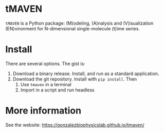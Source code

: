 # tMAVEN
`tMAVEN` is a Python package: (M)odeling, (A)nalysis and (V)isualization (EN)vironment for N-dimensional single-molecule (t)ime series.


# Install
There are several options. The gist is:
1. Download a binary release. Install, and run as a standard application.
2. Download the git repository. Install with `pip install`. Then
    1. Use `tmaven` in a terminal
    2. Import in a script and run headless

# More information
See the website: https://gonzalezbiophysicslab.github.io/tmaven/

 
